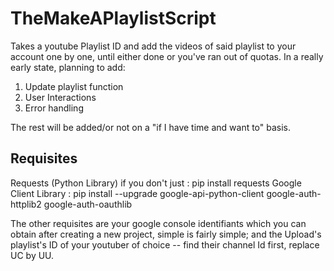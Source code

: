# TheMakeAPlaylistScript
Takes a youtube Playlist ID and add the videos of said playlist to your account one by one, until either done or you've ran out of quotas.
In a really early state, planning to add:

1. Update playlist function
2. User Interactions
3. Error handling

The rest will be added/or not on a "if I have time and want to" basis.

## Requisites
Requests (Python Library) if you don't just : pip install requests
Google Client Library :  pip install --upgrade google-api-python-client google-auth-httplib2 google-auth-oauthlib

The other requisites are your google console identifiants which you can obtain after creating a new project, simple is fairly simple;
and the Upload's playlist's ID of your youtuber of choice -- find their channel Id first, replace UC by UU.
